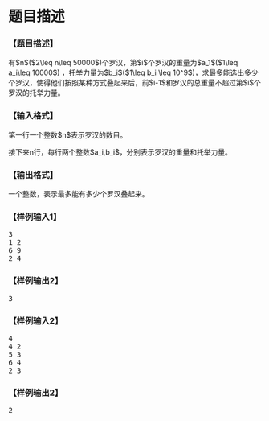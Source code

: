 # 题目描述


<h3>
【题目描述】
</h3>
<p>
有$n$($2\leq n\leq 50000$)个罗汉，第$i$个罗汉的重量为$a_1$($1\leq a_i\leq 10000$) ，托举力量为$b_i$($1\leq b_i \leq 10^9$)，求最多能选出多少个罗汉，使得他们按照某种方式叠起来后，前$i-1$和罗汉的总重量不超过第$i$个罗汉的托举力量。
</p>
<h3>
【输入格式】
</h3>
<p>
第一行一个整数$n$表示罗汉的数目。
</p>
<p>
接下来n行，每行两个整数$a_i,b_i$，分别表示罗汉的重量和托举力量。
</p>
<h3>
【输出格式】
</h3>
<p>
一个整数，表示最多能有多少个罗汉叠起来。
</p>
<h3>
【样例输入1】
</h3>
<pre>3
1 2
6 9
2 4 </pre>
<h3>
【样例输出2】
</h3>
<pre>3</pre>
<h3>
【样例输入2】
</h3>
<pre>4
4 2
5 3
6 4
2 3
</pre>
<h3>
【样例输出2】
</h3>
<pre>2</pre>
